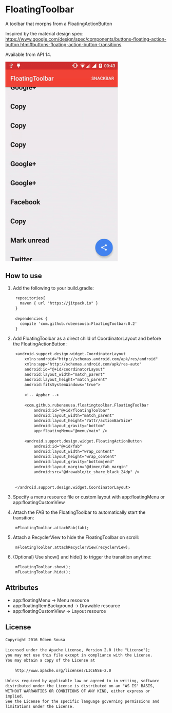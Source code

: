 # FloatingToolbar
A toolbar that morphs from a FloatingActionButton

Inspired by the material design spec: https://www.google.com/design/spec/components/buttons-floating-action-button.html#buttons-floating-action-button-transitions

Available from API 14.

<img src="screenshots/demo.gif" width="350">

## How to use

1. Add the following to your build.gradle:

        repositories{
          maven { url "https://jitpack.io" }
        }
        
        dependencies {
          compile 'com.github.rubensousa:FloatingToolbar:0.2'
        }

2. Add FloatingToolbar as a direct child of CoordinatorLayout and before the FloatingActionButton:


        <android.support.design.widget.CoordinatorLayout 
            xmlns:android="http://schemas.android.com/apk/res/android"
            xmlns:app="http://schemas.android.com/apk/res-auto"
            android:id="@+id/coordinatorLayout"
            android:layout_width="match_parent"
            android:layout_height="match_parent"
            android:fitsSystemWindows="true">
            
            <!-- Appbar -->

            <com.github.rubensousa.floatingtoolbar.FloatingToolbar
                android:id="@+id/floatingToolbar"
                android:layout_width="match_parent"
                android:layout_height="?attr/actionBarSize"
                android:layout_gravity="bottom"
                app:floatingMenu="@menu/main" />

            <android.support.design.widget.FloatingActionButton
                android:id="@+id/fab"
                android:layout_width="wrap_content"
                android:layout_height="wrap_content"
                android:layout_gravity="bottom|end"
                android:layout_margin="@dimen/fab_margin"
                android:src="@drawable/ic_share_black_24dp" />
                
                
        </android.support.design.widget.CoordinatorLayout>

3. Specify a menu resource file or custom layout with app:floatingMenu or app:floatingCustomView

4. Attach the FAB to the FloatingToolbar to automatically start the transition:

        mFloatingToolbar.attachFab(fab);

5. Attach a RecyclerView to hide the FloatingToolbar on scroll:

        mFloatingToolbar.attachRecyclerView(recyclerView);


6. (Optional) Use show() and hide() to trigger the transition anytime:

        mFloatingToolbar.show();
        mFLoatingToolbar.hide();
        



## Attributes

- app:floatingMenu -> Menu resource
- app:floatingItemBackground -> Drawable resource
- app:floatingCustomView -> Layout resource


## License

    Copyright 2016 Rúben Sousa
    
    Licensed under the Apache License, Version 2.0 (the "License");
    you may not use this file except in compliance with the License.
    You may obtain a copy of the License at
    
        http://www.apache.org/licenses/LICENSE-2.0
    
    Unless required by applicable law or agreed to in writing, software
    distributed under the License is distributed on an "AS IS" BASIS,
    WITHOUT WARRANTIES OR CONDITIONS OF ANY KIND, either express or implied.
    See the License for the specific language governing permissions and
    limitations under the License.
